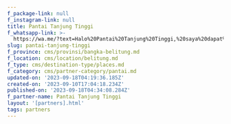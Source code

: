 ```yaml
---
f_package-link: null
f_instagram-link: null
title: Pantai Tanjung Tinggi
f_whatsapp-link: >-
  https://wa.me/?text=Halo%20Pantai%20Tanjung%20Tinggi,%20saya%20dapat%20info%20dari%20@loocale.id%20dan%20punya%20pertanyaan
slug: pantai-tanjung-tinggi
f_province: cms/provinsi/bangka-belitung.md
f_location: cms/location/belitung.md
f_type: cms/destination-type/places.md
f_category: cms/partner-category/pantai.md
updated-on: '2023-09-18T04:19:36.185Z'
created-on: '2023-09-10T17:04:18.234Z'
published-on: '2023-09-18T04:34:08.284Z'
f_partner-name: Pantai Tanjung Tinggi
layout: '[partners].html'
tags: partners
---
```



